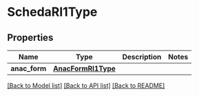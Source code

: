 # SchedaRI1Type

## Properties
Name | Type | Description | Notes
------------ | ------------- | ------------- | -------------
**anac_form** | [**AnacFormRI1Type**](AnacFormRI1Type.md) |  | 

[[Back to Model list]](../README.md#documentation-for-models) [[Back to API list]](../README.md#documentation-for-api-endpoints) [[Back to README]](../README.md)

